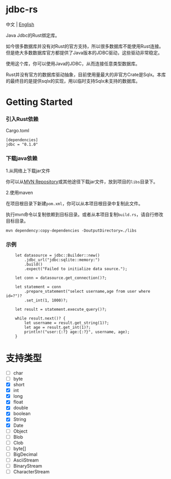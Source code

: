 # jdbc-rs

中文 | [English](./README.md)

Java Jdbc的Rust绑定库。

如今很多数据库并没有对Rust的官方支持，所以很多数据库不能使用Rust连接。但是绝大多数数据库官方都提供了Java版本的JDBC驱动，这些驱动非常稳定。

使用这个库，你可以使用Java的JDBC，从而连接任意类型数据库。

Rust并没有官方的数据库驱动抽象，目前使用量最大的非官方Crate是Sqlx。本库的最终目的是提供sqlx的实现，用以临时支持Sqlx未支持的数据库。

# Getting Started

### 引入Rust依赖

Cargo.toml
```
[dependencies]
jdbc = "0.1.0"
```

### 下载java依赖

1.从网络上下载jar文件

你可以从[MVN Repository](https://mvnrepository.com/)或其他途径下载jar文件，放到项目的`libs`目录下。

2.使用maven

在项目根目录下新建`pom.xml`，你可以从本项目根目录中复制此文件。

执行mvn命令以复制依赖到目标目录。或者从本项目复制`build.rs`，请自行修改目标目录。

```
mvn dependency:copy-dependencies -DoutputDirectory=./libs
```

### 示例

```
    let datasource = jdbc::Builder::new()
        .jdbc_url("jdbc:sqlite::memory:")
        .build()
        .expect("Failed to initialize data source.");

    let conn = datasource.get_connection()?;

    let statement = conn
        .prepare_statement("select username,age from user where id=?")?
        .set_int(1, 1000)?;

    let result = statement.execute_query()?;

    while result.next()? {
        let username = result.get_string(1)?;
        let age = result.get_int(1)?;
        println!("user:{:?} age:{:?}", username, age);
    }
```

# 支持类型

- [ ] char
- [ ] byte
- [x] short
- [x] int
- [x] long
- [x] float
- [x] double
- [x] boolean
- [x] String
- [x] Date
- [ ] Object
- [ ] Blob
- [ ] Clob
- [ ] byte[]
- [ ] BigDecimal
- [ ] AsciiStream
- [ ] BinaryStream
- [ ] CharacterStream